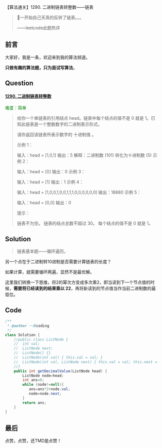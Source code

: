 【算法通关】1290. 二进制链表转整数——链表

>一开始自己天真的反转了链表。。。
>
>——leetcode此题热评

## 前言

大家好，我是一条，欢迎来到我的算法频道。

**只做有趣的算法题，只为面试写算法**。

## Question

#### [1290. 二进制链表转整数](https://leetcode-cn.com/problems/convert-binary-number-in-a-linked-list-to-integer/)

<font color=green>难度：简单</font>

>给你一个单链表的引用结点 head。链表中每个结点的值不是 0 就是 1。已知此链表是一个整数数字的二进制表示形式。
>
>请你返回该链表所表示数字的 十进制值 。
>
> 
>
>示例 1：
>
>
>
>输入：head = [1,0,1]
>输出：5
>解释：二进制数 (101) 转化为十进制数 (5)
>示例 2：
>
>输入：head = [0]
>输出：0
>示例 3：
>
>输入：head = [1]
>输出：1
>示例 4：
>
>输入：head = [1,0,0,1,0,0,1,1,1,0,0,0,0,0,0]
>输出：18880
>示例 5：
>
>输入：head = [0,0]
>输出：0
>
>
>提示：
>
>链表不为空。
>链表的结点总数不超过 30。
>每个结点的值不是 0 就是 1。

## Solution

> 链表基本题——循环遍历。

另一个点在于二进制转10进制是否需要计算链表的长度？

如果计算，就需要循环两遍，显然不是最优解。

这里我们转换一下思维，将2的幂次方变成多次乘2，即当读到下一个节点值的时候，**需要将已经读到的结果乘以 22**，再将新读到的节点值当作当前二进制数的最低位。

## Code

```java
/**
 * @author 一条coding
 */
class Solution {
    //public class ListNode {
    //  int val;
    //  ListNode next;
    //  ListNode() {}
    //  ListNode(int val) { this.val = val; }
    //  ListNode(int val, ListNode next) { this.val = val; this.next = next; }
    //}
    public int getDecimalValue(ListNode head) {
        ListNode node=head;
        int ans=0;
        while (node!=null){
           ans=ans*2+node.val;
           node=node.next;
        }
        return ans;
    }
}
```

## 最后

点赞，点赞，还TMD是点赞！

